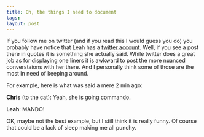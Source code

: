 ```yaml
---
title: Oh, the things I need to document
tags: 
layout: post
---
```


If you follow me on twitter (and if you read this I would guess you do) you probably have notice that Leah has a <a href="http://twitter.com/miss_pants">twitter account</a>.  Well, if you see a post there in quotes it is something she actually said. While twitter does a great job as for displaying one liners it is awkward to post the more nuanced converstaions with her there. And I personally think some of those are the most in need of keeping around.

For example, here is what was said a mere 2 min ago:

**Chris** (to the cat): Yeah, she is going commando.

**Leah**: MANDO!

OK, maybe not the best example, but I still think it is really funny. Of course that could be a lack of sleep making me all punchy.
